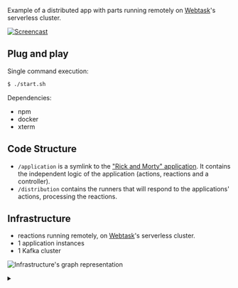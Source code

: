 Example of a distributed app with parts running remotely on [Webtask](https://webtask.io/)'s serverless cluster.

[![Screencast](https://j.gifs.com/9Q7OjP.gif)](https://j.gifs.com/gLV6M6.gif)

## Plug and play

Single command execution:

```bash
$ ./start.sh
```

Dependencies:

* npm
* docker
* xterm

## Code Structure

* `/application` is a symlink to the ["Rick and Morty" application](../.rick-morty-application). It contains the independent logic of the application (actions, reactions and a controller).
* `/distribution` contains the runners that will respond to the applications' actions, processing the reactions.

## Infrastructure

* reactions running remotely, on [Webtask](https://webtask.io/)'s serverless cluster.
* 1 application instances
* 1 Kafka cluster

![Infrastructure's graph representation](https://g.gravizo.com/source/custom_mark?https%3A%2F%2Frawgit.com%2FQuadric%2Fradiaction%2Fmaster%2Fexamples%2Fwith-webtask%2FREADME.md)
<details> 
<summary></summary>
custom_mark
digraph G {
  subgraph cluster_0 {
    style=filled;
    color="#ffaa00";
    node [style=filled,color=white];
    a0
    a1
    label = "process #1\n[distribution]";
  }
  subgraph cluster_1 {
    color=blue
    node [style=filled,shape=rectangle];
    b0
    b1
    b2
    b3
    label = "message broker";
  }
  subgraph cluster_2 {
    style=filled;
    color="#aaaaff"
    node [style=filled,color=white];
    c0
    c1
    label = "process #2\n[application]";
  }
  subgraph cluster_3 {
    style=filled;
    color="#aaffaa"
    node [style=filled,color=white];
    d0
    d1
    label = "process #3\n[application]";
  }
  subgraph cluster_s0 {
    style=filled;
    color="#ffffaa"
    node [style=filled,color=white];
    s0
    label = "serverless #";
  }
  subgraph cluster_s1 {
    style=filled;
    color="#ffffaa"
    node [style=filled,color=white];
    s1
    label = "serverless #";
  }
  subgraph cluster_s2 {
    style=filled;
    color="#ffffaa"
    node [style=filled,color=white];
    s2
    label = "serverless #";
  }
  subgraph cluster_s3 {
    style=filled;
    color="#ffffaa"
    node [style=filled,color=white];
    s3
    label = "serverless #";
  }
  start[label="start.sh",color=transparent]
  a0[label=<buySauce<br /><font color="#aaaaaa">( wrapper )</font>>]
  s0, s1[label=<buySauce<br /><font color="#aaaaaa">( reaction )</font>>]
  b0[label="rick-morty__BUY_SAUCE"]
  c0[label=<buySauce<br /><font color="#aaaaaa">( action )</font>>]
  d0[label=<buySauce<br /><font color="#aaaaaa">( action )</font>>]
  a1[label=<bringToFamilyTherapy<br /><font color="#aaaaaa">( wrapper )</font>>]
  s2, s3[label=<bringToFamilyTherapy<br /><font color="#aaaaaa">( reaction )</font>>]
  b1[label="rick-morty__BRING_TO_FAMILY_THERAPY"]
  c1[label=<bringToFamilyTherapy<br /><font color="#aaaaaa">( action )</font>>]
  d1[label=<bringToFamilyTherapy<br /><font color="#aaaaaa">( action )</font>>]
  b2[label="rick-morty__BUY_SAUCE.output"]
  b3[label="rick-morty__BRING_TO_FAMILY_THERAPY.output"]
  start -> a0-> a1 [color=transparent];
  start -> b0-> b1 -> b2 -> b3 [color=transparent];
  start -> c0-> c1 [color=transparent];
  start -> d0-> d1 [color=transparent];
  start -> s0 -> s1 -> s2 -> s3 [color=transparent];
  c0 -> b0 -> a0 -> s0 -> a0 -> b2 -> c0 [color="#0000ff"];
  d0 -> b0 -> a0 -> s1 -> a0 -> b2 -> d0 [color="#00ff00"]
  c1 -> b1 -> a1 -> s2 -> a1 -> b3 -> c1 [color="#0000ff"];
  d1 -> b1 -> a1 -> s3 -> a1 -> b3 -> d1 [color="#00ff00"]
}
custom_mark
</details>